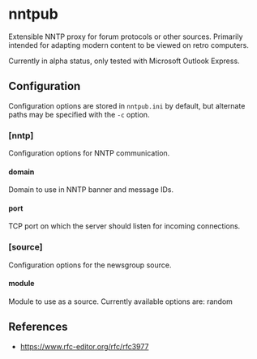 
# nntpub

Extensible NNTP proxy for forum protocols or other sources. Primarily intended for adapting modern content to be viewed on retro computers.

Currently in alpha status, only tested with Microsoft Outlook Express.

## Configuration

Configuration options are stored in `nntpub.ini` by default, but alternate paths may be specified with the `-c` option.

### \[nntp\]

Configuration options for NNTP communication.

#### domain

Domain to use in NNTP banner and message IDs.

#### port

TCP port on which the server should listen for incoming connections.

### \[source\]

Configuration options for the newsgroup source.

#### module

Module to use as a source. Currently available options are: random

## References

- https://www.rfc-editor.org/rfc/rfc3977

